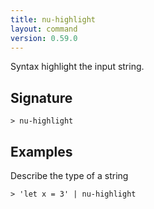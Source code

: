 ```yaml
---
title: nu-highlight
layout: command
version: 0.59.0
---
```


Syntax highlight the input string.

## Signature

```> nu-highlight ```

## Examples

Describe the type of a string
```shell
> 'let x = 3' | nu-highlight
```
